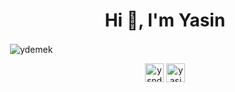 <h1 align="center">Hi 👋, I'm Yasin</h1>
<p>&nbsp;<img align="center" src="https://github-readme-stats.vercel.app/api?username=ydemek&show_icons=true" alt="ydemek" /></p>

<p align="center">
<a href="https://twitter.com/ysndmk" target="blank"><img align="center" src="https://cdn.jsdelivr.net/npm/simple-icons@3.0.1/icons/twitter.svg" alt="ysndmk" height="30" width="30" /></a>
<a href="https://linkedin.com/in/yasin-demek" target="blank"><img align="center" src="https://cdn.jsdelivr.net/npm/simple-icons@3.0.1/icons/linkedin.svg" alt="yasin-demek" height="30" width="30" /></a>
</p>
